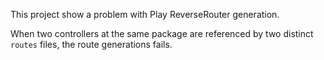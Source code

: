 This project show a problem with Play ReverseRouter generation.

When two controllers at the same package are referenced by two distinct `routes` files, the route generations fails.
